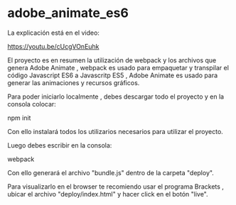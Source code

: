 # adobe_animate_es6

La explicación está en el video:

https://youtu.be/cUcgVOnEuhk

El proyecto es en resumen la utilización de webpack y los archivos que genera Adobe Animate , webpack es usado para empaquetar y transpilar el código Javascript ES6 a Javascritp ES5 , Adobe Animate es usado para generar las animaciones y recursos gráficos.

Para poder iniciarlo localmente , debes descargar todo el proyecto y en la consola colocar:

npm init  

Con ello instalará todos los utilizarios necesarios para utilizar el proyecto.

Luego debes escribir en la consola:

webpack 

Con ello generará el archivo "bundle.js" dentro de la carpeta "deploy".

Para visualizarlo en el browser te recomiendo usar el programa Brackets , ubicar el archivo "deploy/index.html" y hacer click en el botón "live".



